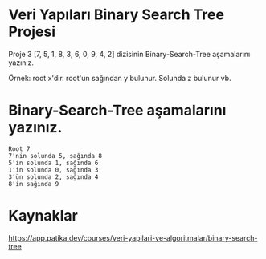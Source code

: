 # Veri Yapıları Binary Search Tree Projesi
Proje 3
[7, 5, 1, 8, 3, 6, 0, 9, 4, 2] dizisinin Binary-Search-Tree aşamalarını yazınız.

Örnek: root x'dir. root'un sağından y bulunur. Solunda z bulunur vb.

# Binary-Search-Tree aşamalarını yazınız.
```
Root 7 
7'nin solunda 5, sağında 8 
5'in solunda 1, sağında 6 
1'in solunda 0, sağında 3 
3'ün solunda 2, sağında 4 
8'in sağında 9 

```

# Kaynaklar

https://app.patika.dev/courses/veri-yapilari-ve-algoritmalar/binary-search-tree
